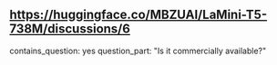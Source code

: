 ## https://huggingface.co/MBZUAI/LaMini-T5-738M/discussions/6

contains_question: yes
question_part: "Is it commercially available?"